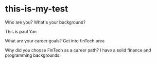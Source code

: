 # this-is-my-test

Who are you? What's your background?

  This is paul Yan

What are your career goals?
   Get into finTech area

Why did you choose FinTech as a career path?
    I have a solid finance and programming backgrounds

